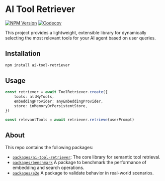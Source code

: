 # AI Tool Retriever

[![NPM Version](https://img.shields.io/npm/v/ai-tool-retriever.svg)](https://www.npmjs.com/package/ai-tool-retriever)
[![Codecov](https://img.shields.io/codecov/c/github/gorango/ai-tool-retriever/master)](https://codecov.io/github/gorango/ai-tool-retriever)

This project provides a lightweight, extensible library for dynamically selecting the most relevant tools for your AI agent based on user queries.

## Installation

```bash
npm install ai-tool-retriever
```

## Usage

```typescript
const retriever = await ToolRetriever.create({
	tools: allMyTools,
	embeddingProvider: anyEmbeddingProvider,
	store: inMemoryOrPersistentStore,
})

const relevantTools = await retriever.retrieve(userPrompt)
```

## About

This repo contains the following packages:

-   [`packages/ai-tool-retriever`](/packages/ai-tool-retriever): The core library for semantic tool retrieval.
-   [`packages/benchmark`](/packages/benchmark) A package to benchmark the performance of embedding and search operations.
-   [`packages/e2e`](/packages/e2e/) A package to validate behavior in real-world scenarios.
